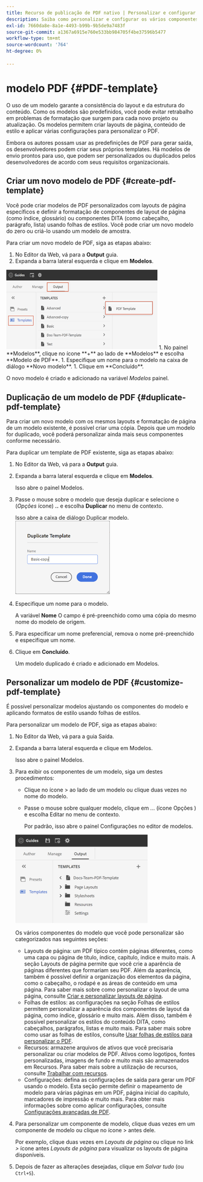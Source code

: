 ```yaml
---
title: Recurso de publicação de PDF nativo | Personalizar e configurar o recurso PDF nativo
description: Saiba como personalizar e configurar os vários componentes do Recurso de PDF nativo.
exl-id: 7660da8e-8a1e-4493-b99b-9b5de9a7483f
source-git-commit: a1367a6915e760e533bb984705f4be37596b5477
workflow-type: tm+mt
source-wordcount: '764'
ht-degree: 0%

---
```


# modelo PDF {#PDF-template}

O uso de um modelo garante a consistência do layout e da estrutura do conteúdo. Como os modelos são predefinidos, você pode evitar retrabalho em problemas de formatação que surgem para cada novo projeto ou atualização. Os modelos permitem criar layouts de página, conteúdo de estilo e aplicar várias configurações para personalizar o PDF.

Embora os autores possam usar as predefinições de PDF para gerar saída, os desenvolvedores podem criar seus próprios templates. Há modelos de envio prontos para uso, que podem ser personalizados ou duplicados pelos desenvolvedores de acordo com seus requisitos organizacionais.


## Criar um novo modelo de PDF {#create-pdf-template}

Você pode criar modelos de PDF personalizados com layouts de página específicos e definir a formatação de componentes de layout de página (como índice, glossário) ou componentes DITA (como cabeçalho, parágrafo, lista) usando folhas de estilos. Você pode criar um novo modelo do zero ou criá-lo usando um modelo de amostra.

Para criar um novo modelo de PDF, siga as etapas abaixo:
1. No Editor da Web, vá para a **Output** guia.
1. Expanda a barra lateral esquerda e clique em **Modelos**.
<img src="assets/create-pdf-template.png" alt="Criar modelo de PDF" width="400">
1. No painel **Modelos**, clique no ícone **+** ao lado de **Modelos** e escolha **Modelo de PDF**.
1. Especifique um nome para o modelo na caixa de diálogo **Novo modelo**.
1. Clique em **Concluído**.

O novo modelo é criado e adicionado na variável *Modelos* painel.

## Duplicação de um modelo de PDF {#duplicate-pdf-template}

Para criar um novo modelo com os mesmos layouts e formatação de página de um modelo existente, é possível criar uma cópia. Depois que um modelo for duplicado, você poderá personalizar ainda mais seus componentes conforme necessário.

Para duplicar um template de PDF existente, siga as etapas abaixo:
1. No Editor da Web, vá para a **Output** guia.
1. Expanda a barra lateral esquerda e clique em **Modelos**.

   Isso abre o painel Modelos.
1. Passe o mouse sobre o modelo que deseja duplicar e selecione o (*Opções* ícone) **..** e escolha **Duplicar** no menu de contexto.

   Isso abre a caixa de diálogo Duplicar modelo.\
   <img src="assets/duplicate-template.png" alt="Duplicar modelo de PDF" width="250">
1. Especifique um nome para o modelo.

   A variável **Nome** O campo é pré-preenchido como uma cópia do mesmo nome do modelo de origem.

1. Para especificar um nome preferencial, remova o nome pré-preenchido e especifique um nome.
1. Clique em **Concluído**.

   Um modelo duplicado é criado e adicionado em Modelos.

## Personalizar um modelo de PDF {#customize-pdf-template}

É possível personalizar modelos ajustando os componentes do modelo e aplicando formatos de estilo usando folhas de estilos.

Para personalizar um modelo de PDF, siga as etapas abaixo:
1. No Editor da Web, vá para a guia Saída.
1. Expanda a barra lateral esquerda e clique em Modelos.

   Isso abre o painel Modelos.
1. Para exibir os componentes de um modelo, siga um destes procedimentos:

   * Clique no ícone > ao lado de um modelo ou clique duas vezes no nome do modelo.
   * Passe o mouse sobre qualquer modelo, clique em ... (ícone Opções ) e escolha Editar no menu de contexto.

      Por padrão, isso abre o painel Configurações no editor de modelos.
   <img src="assets/customize-pdf-template.png" alt="Personalizar o PDF Template" width="350">

   Os vários componentes do modelo que você pode personalizar são categorizados nas seguintes seções:
   * Layouts de página: um PDF típico contém páginas diferentes, como uma capa ou página de título, índice, capítulo, índice e muito mais. A seção Layouts de página permite que você crie a aparência de páginas diferentes que formariam seu PDF. Além da aparência, também é possível definir a organização dos elementos da página, como o cabeçalho, o rodapé e as áreas de conteúdo em uma página. Para saber mais sobre como personalizar o layout de uma página, consulte [Criar e personalizar layouts de página](components-pdf-template.md#create-customize-page-layout).
   * Folhas de estilos: as configurações na seção Folhas de estilos permitem personalizar a aparência dos componentes de layout da página, como índice, glossário e muito mais. Além disso, também é possível personalizar os estilos do conteúdo DITA, como cabeçalhos, parágrafos, listas e muito mais. Para saber mais sobre como usar as folhas de estilos, consulte [Usar folhas de estilos para personalizar o PDF](components-pdf-template.md#stylesheet-customization).
   * Recursos: armazene arquivos de ativos que você precisaria personalizar ou criar modelos de PDF. Ativos como logotipos, fontes personalizadas, imagens de fundo e muito mais são armazenados em Recursos. Para saber mais sobre a utilização de recursos, consulte [Trabalhar com recursos](components-pdf-template.md#work-with-resources).
   * Configurações: defina as configurações de saída para gerar um PDF usando o modelo. Esta seção permite definir o mapeamento de modelo para várias páginas em um PDF, página inicial do capítulo, marcadores de impressão e muito mais. Para obter mais informações sobre como aplicar configurações, consulte [Configurações avançadas de PDF](components-pdf-template.md#advanced-pdf-settings).
1. Para personalizar um componente de modelo, clique duas vezes em um componente de modelo ou clique no ícone > antes dele.

   Por exemplo, clique duas vezes em *Layouts de página* ou clique no link *>* ícone antes *Layouts de página* para visualizar os layouts de página disponíveis.
1. Depois de fazer as alterações desejadas, clique em *Salvar tudo* (ou `Ctrl+S`).
